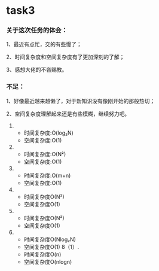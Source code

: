 # task3

### 关于这次任务的体会：

1、最近有点忙，交的有些慢了；

2、时间复杂度和空间复杂度有了更加深刻的了解；

3、感想大佬的不吝赐教。

### 不足：

1、好像最近越来越懒了，对于新知识没有像刚开始的那般热切；

2、空间复杂度理解起来还是有些模糊，继续努力吧。

1. + 时间复杂度:O(log₂N)
   - 空间复杂度:O(1)
2. 
   + 时间复杂度:O(N²)
   - 空间复杂度:O(1)
3. 
   + 时间复杂度:O(m+n)
   - 空间复杂度:O(1)
4. 
   + 时间复杂度O(N²)
   - 空间复杂度O(1)
5. 
   + 时间复杂度O(N²)
   - 空间复杂度O(1)
6. 
   + 时间复杂度O(Nlog₂N)
   - 空间复杂度O(1)
8（1）.
   + 时间复杂度O(n)
   - 空间复杂度O(nlogn)

